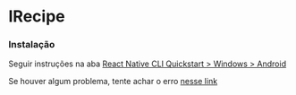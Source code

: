 # IRecipe


### Instalação 

Seguir instruções na aba [React Native CLI Quickstart > Windows > Android](https://reactnative.dev/docs/environment-setup)

Se houver algum problema, tente achar o erro [nesse link](https://reactnative.dev/docs/troubleshooting#content)
